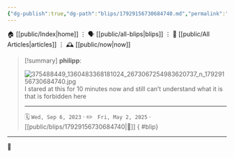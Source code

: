 ```yaml
---
{"dg-publish":true,"dg-path":"blips/17929156730684740.md","permalink":"/blips/17929156730684740/","title":"philipp on instagram @ 2023-09-06"}
---
```



<div class="transclusion internal-embed is-loaded"><div class="markdown-embed">




🏠 [[public/Index\|home]]  ⋮ 🗣️ [[public/all-blips\|blips]] ⋮  📝 [[public/All Articles\|articles]]  ⋮ 🕰️ [[public/now\|now]]


</div></div>


> [!summary] **philipp**:
>
> ![375488449_1360483368181024_2673067254983620737_n_17929156730684740.jpg](/img/user/attachments/375488449_1360483368181024_2673067254983620737_n_17929156730684740.jpg)
> I stared at this for 10 minutes now and still can’t understand what it is that is forbidden here
> - - -
>
> 🗓️ <code>Wed, Sep 6, 2023</code>  · ✏️ <code> Fri, May 2, 2025</code>  · [[public/blips/17929156730684740\|🔗]]
{ #blip}


- - -

 👾
